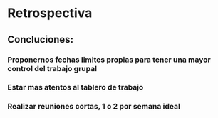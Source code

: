 # Retrospectiva

## Concluciones:

### Proponernos fechas limites propias para tener una mayor control del trabajo grupal

### Estar mas atentos al tablero de trabajo

### Realizar reuniones cortas, 1 o 2 por semana ideal

